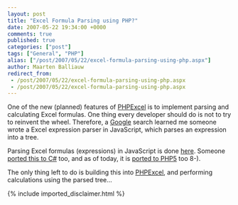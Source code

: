 ```yaml
---
layout: post
title: "Excel Formula Parsing using PHP?"
date: 2007-05-22 19:34:00 +0000
comments: true
published: true
categories: ["post"]
tags: ["General", "PHP"]
alias: ["/post/2007/05/22/excel-formula-parsing-using-php.aspx"]
author: Maarten Balliauw
redirect_from:
 - /post/2007/05/22/excel-formula-parsing-using-php.aspx
 - /post/2007/05/22/excel-formula-parsing-using-php.aspx
---
```

<p>One of the new (planned) features of <a href="http://www.phpexcel.net" mce_href="http://www.phpexcel.net">PHPExcel</a> is to implement parsing and calculating Excel formulas. One thing every developer should do is not to try to reinvent the wheel. Therefore, a <a href="http://www.google.com" mce_href="http://www.google.com">Google</a> search learned me someone wrote a Excel expression parser in JavaScript, which parses an expression into a tree. </p><p>Parsing Excel formulas (expressions) in JavaScript is done <a href="http://ewbi.blogs.com/develops/2004/12/excel_formula_p.html" mce_href="http://ewbi.blogs.com/develops/2004/12/excel_formula_p.html">here</a>. Someone <a href="http://ewbi.blogs.com/develops/2007/03/excel_formula_p.html" mce_href="http://ewbi.blogs.com/develops/2007/03/excel_formula_p.html">ported this to C#</a> too, and as of today, it is <a href="/files/FormulaParser.zip">ported to PHP5</a> too&nbsp;8-).<br> </p><p>The only thing left to do is&nbsp;building this into <a href="http://www.phpexcel.net" mce_href="http://www.phpexcel.net">PHPExcel</a>, and performing calculations using the parsed tree...</p>
{% include imported_disclaimer.html %}
